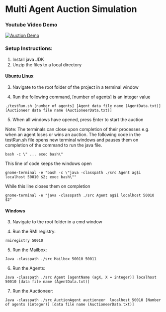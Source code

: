 # Multi Agent Auction Simulation

### Youtube Video Demo
[![Auction Demo](https://img.youtube.com/vi/4X99rUrgx5Y/maxresdefault.jpg)](https://youtu.be/4X99rUrgx5Y "Multi-Agent Auction")

### Setup Instructions:
1. Install java JDK
2. Unzip the files to a local directory

#### Ubuntu Linux

3. Navigate to the root folder of the project in a terminal window

4. Run the following command, [number of agents] is an integer value
```
./testRun.sh [number of agents] [Agent data file name (AgentData.txt)] [Auctioneer data file name (AuctioneerData.txt)]
```
  
  
5. When all windows have opened, press Enter to start the auction


Note:
The terminals can close upon completion of their processes e.g. when an agent loses or wins an auction.
The following code in the testRun.sh file opens new terminal windows and pauses them on completion of the command to run the java file.
```
bash -c \" ... exec bash\"
```

This line of code keeps the windows open
```
gnome-terminal -e "bash -c \"java -classpath ./src Agent ag$i localhost 50010 $2; exec bash\""
```

While this line closes them on completion
```
gnome-terminal -e "java -classpath ./src Agent ag$i localhost 50010 $2"
```


#### Windows

3. Navigate to the root folder in a cmd window

4. Run the RMI registry: 
```
rmiregistry 50010
```


5. Run the Mailbox: 
```
Java -classpath ./src Mailbox 50010 50011
```


6. Run the Agents: 
```
Java -classpath ./src Agent [agentName (agX, X = integer)] localhost 50010 [data file name (AgentData.txt)]
```


7. Run the Auctioneer:
```
Java -classpath ./src AuctionAgent auctioneer  localhost 50010 [Number of agents (integer)] [data file name (AuctioneerData.txt)]
```
